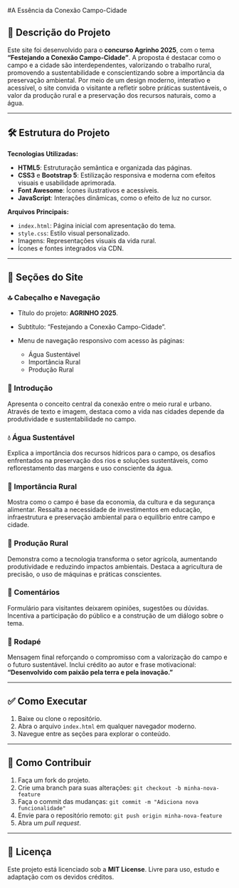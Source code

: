 #A Essência da Conexão Campo-Cidade

## 🌱 Descrição do Projeto

Este site foi desenvolvido para o **concurso Agrinho 2025**, com o tema **“Festejando a Conexão Campo-Cidade”**. A proposta é destacar como o campo e a cidade são interdependentes, valorizando o trabalho rural, promovendo a sustentabilidade e conscientizando sobre a importância da preservação ambiental. Por meio de um design moderno, interativo e acessível, o site convida o visitante a refletir sobre práticas sustentáveis, o valor da produção rural e a preservação dos recursos naturais, como a água.

---

## 🛠️ Estrutura do Projeto

**Tecnologias Utilizadas:**

* **HTML5**: Estruturação semântica e organizada das páginas.
* **CSS3** e **Bootstrap 5**: Estilização responsiva e moderna com efeitos visuais e usabilidade aprimorada.
* **Font Awesome**: Ícones ilustrativos e acessíveis.
* **JavaScript**: Interações dinâmicas, como o efeito de luz no cursor.

**Arquivos Principais:**

* `index.html`: Página inicial com apresentação do tema.
* `style.css`: Estilo visual personalizado.
* Imagens: Representações visuais da vida rural.
* Ícones e fontes integrados via CDN.

---

## 🧭 Seções do Site

### 🔝 Cabeçalho e Navegação

* Título do projeto: **AGRINHO 2025**.
* Subtítulo: “Festejando a Conexão Campo-Cidade”.
* Menu de navegação responsivo com acesso às páginas:

  * Água Sustentável
  * Importância Rural
  * Produção Rural

### 🌾 Introdução

Apresenta o conceito central da conexão entre o meio rural e urbano. Através de texto e imagem, destaca como a vida nas cidades depende da produtividade e sustentabilidade no campo.

### 💧 Água Sustentável

Explica a importância dos recursos hídricos para o campo, os desafios enfrentados na preservação dos rios e soluções sustentáveis, como reflorestamento das margens e uso consciente da água.

### 🏡 Importância Rural

Mostra como o campo é base da economia, da cultura e da segurança alimentar. Ressalta a necessidade de investimentos em educação, infraestrutura e preservação ambiental para o equilíbrio entre campo e cidade.

### 🚜 Produção Rural

Demonstra como a tecnologia transforma o setor agrícola, aumentando produtividade e reduzindo impactos ambientais. Destaca a agricultura de precisão, o uso de máquinas e práticas conscientes.

### 💬 Comentários

Formulário para visitantes deixarem opiniões, sugestões ou dúvidas. Incentiva a participação do público e a construção de um diálogo sobre o tema.

### 📢 Rodapé

Mensagem final reforçando o compromisso com a valorização do campo e o futuro sustentável. Inclui crédito ao autor e frase motivacional:
**“Desenvolvido com paixão pela terra e pela inovação.”**

---

## ✅ Como Executar

1. Baixe ou clone o repositório.
2. Abra o arquivo `index.html` em qualquer navegador moderno.
3. Navegue entre as seções para explorar o conteúdo.

---

## 🤝 Como Contribuir

1. Faça um fork do projeto.
2. Crie uma branch para suas alterações:
   `git checkout -b minha-nova-feature`
3. Faça o commit das mudanças:
   `git commit -m "Adiciona nova funcionalidade"`
4. Envie para o repositório remoto:
   `git push origin minha-nova-feature`
5. Abra um *pull request*.

---

## 📄 Licença

Este projeto está licenciado sob a **MIT License**. Livre para uso, estudo e adaptação com os devidos créditos.
